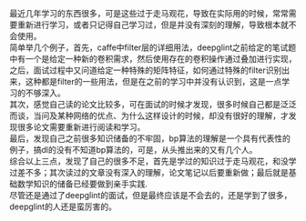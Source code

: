 最近几年学习的东西很多，可是这些过于走马观花，导致在实际用的时候，常常需要重新进行学习，或者只记得自己学习过，但是并没有深刻的理解，导致根本就不会使用。  
简单举几个例子，首先，caffe中filter层的详细用法，deepglint之前给定的笔试题中有一个是给定一种新的卷积需求，然后使用存在的卷积操作通过叠加进行实现，之后，面试过程中又问道给定一种特殊的矩阵特征，如何通过特殊的filter识别出来，这种都是filter的一些用法，但是在之前的学习中并没有认识到，这是一点学习的不够深入。  
其次，感觉自己读的论文比较多，可在面试的时候才发现，很多时候自己都是泛泛而谈，当问及某种网络的优点、为什么这样设计的时候，却没有很好的理解，才发现很多论文需要重新进行阅读和学习。  
最后，发现自己之前很多知识储备的不牢固，bp算法的理解是一个具有代表性的例子，搞dl的没有不知道bp算法的，可是，从头推出来的又有几个人。  
综合以上三点，发现了自己的很多不足，首先是学过的知识过于走马观花，和没学过差不多；其次读过的文章没有深入的理解，论文笔记以后要重新做；最后就是基础数学知识的储备已经要做到亲手实践.  
尽管还是通过了deepglint的面试，但是最终应该是不会去的，还是学到了很多，deepglint的人还是蛮厉害的。
